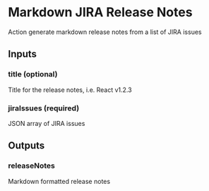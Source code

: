 # Markdown JIRA Release Notes
Action generate markdown release notes from a list of JIRA issues

## Inputs

### title (optional)
Title for the release notes, i.e. React v1.2.3

### jiraIssues (required)
JSON array of JIRA issues

## Outputs

### releaseNotes
Markdown formatted release notes
